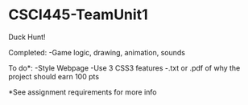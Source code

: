 CSCI445-TeamUnit1
=================

Duck Hunt!

Completed:
-Game logic, drawing, animation, sounds

To do*:
-Style Webpage
	-Use 3 CSS3 features
-.txt or .pdf of why the project should earn 100 pts

*See assignment requirements for more info
